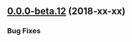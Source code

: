 <!--- Populate with changes relevant for the next release. -->
<!--- For the next release these are moved to `changelog.md`. -->

<a name="0.0.0-beta.12"></a>
## [0.0.0-beta.12](https://github.com/SchweizerischeBundesbahnen/scion-workbench/compare/0.0.0-beta.11...0.0.0-beta.12) (2018-xx-xx)

### Bug Fixes

